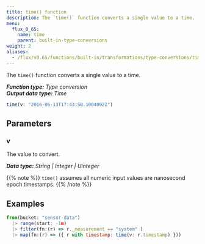 ```yaml
---
title: time() function
description: The `time()` function converts a single value to a time.
menu:
  flux_0_65:
    name: time
    parent: built-in-type-conversions
weight: 2
aliases:
  - /flux/v0.65/functions/built-in/transformations/type-conversions/time/
---
```


The `time()` function converts a single value to a time.

_**Function type:** Type conversion_  
_**Output data type:** Time_

```js
time(v: "2016-06-13T17:43:50.1004002Z")
```

## Parameters

### v
The value to convert.

_**Data type:** String | Integer | Uinteger_

{{% note %}}
`time()` assumes all numeric input values are nanosecond epoch timestamps.
{{% /note %}}

## Examples
```js
from(bucket: "sensor-data")
  |> range(start: -1m)
  |> filter(fn:(r) => r._measurement == "system" )
  |> map(fn:(r) => ({ r with timestamp: time(v: r.timestamp) }))
```
